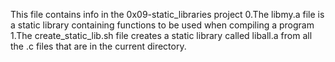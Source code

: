 This file contains info in the 0x09-static_libraries project
0.The libmy.a file is a static library containing functions to be used when compiling a program
1.The create_static_lib.sh file creates a static library called liball.a from all the .c files that are in the current directory.